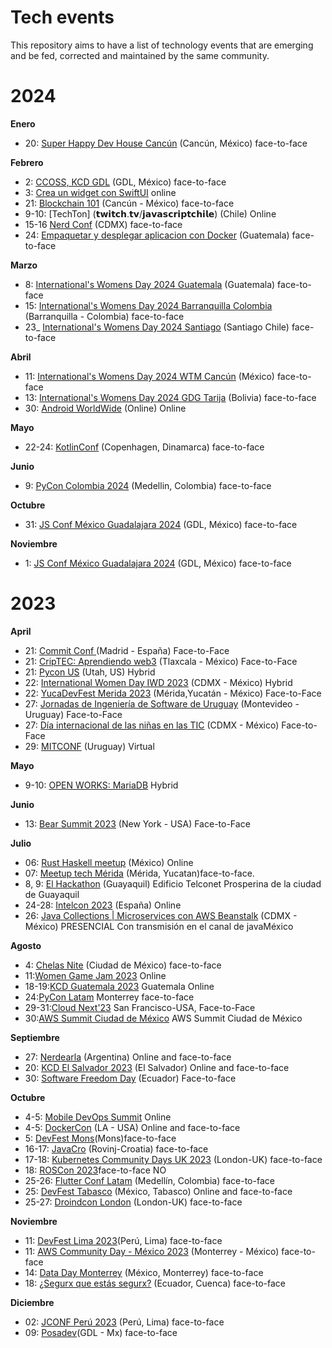 # Tech events
This repository aims to have a list of technology events that are emerging and be fed, corrected and maintained by the same community.

# 2024

**Enero**
* 20: [Super Happy Dev House Cancún](https://bit.ly/shdvcancun1) (Cancún, México) face-to-face

**Febrero**
* 2: [CCOSS, KCD GDL](https://ccoss.org/) (GDL, México) face-to-face
* 3: [Crea un widget con SwiftUI](https://gdg.community.dev/events/details/google-gdg-santa-barbara-presents-crea-un-widget-con-swiftui/) online
* 21: [Blockchain 101](https://shorturl.at/bhCVY) (Cancún - México) face-to-face
* 9-10: [TechTon] (𝘁𝘄𝗶𝘁𝗰𝗵.𝘁𝘃/𝗷𝗮𝘃𝗮𝘀𝗰𝗿𝗶𝗽𝘁𝗰𝗵𝗶𝗹𝗲) (Chile) Online
* 15-16 [Nerd Conf](https://tally.so/r/3jPEvE) (CDMX)  face-to-face
* 24: [Empaquetar y desplegar aplicacion con Docker](https://www.meetup.com/women-who-code-guatemala/events/298877810/) (Guatemala) face-to-face

**Marzo**
* 8: [International's Womens Day 2024 Guatemala](https://gdg.community.dev/events/details/google-gdg-guatemala-presents-iwd-guatemala-2024/) (Guatemala) face-to-face
* 15: [International's Womens Day 2024 Barranquilla Colombia](https://gdg.community.dev/gdg-barranquilla/) (Barranquilla - Colombia) face-to-face
* 23_ [International's Womens Day 2024 Santiago](https://lu.ma/iwd-santiago) (Santiago Chile) face-to-face

**Abril**
* 11: [International's Womens Day 2024 WTM Cancún](https://gdg.community.dev/events/details/google-gdg-cancun-presents-iwd-gdg-cancun/) (México) face-to-face
* 13: [International's Womens Day 2024 GDG Tarija](https://gdg.community.dev/events/details/google-gdg-tarija-presents-international-womens-day-tarija-2024/) (Bolivia) face-to-face
* 30: [Android WorldWide](https://android-worldwide.com/) (Online) Online

**Mayo**
* 22-24: [KotlinConf](https://kotlinconf.com/) (Copenhagen, Dinamarca) face-to-face

**Junio**
* 9: [PyCon Colombia 2024](https://2024.pycon.co/en) (Medellin, Colombia) face-to-face

**Octubre**
* 31: [JS Conf México Guadalajara 2024](https://www.jsconf.mx/) (GDL, México) face-to-face

**Noviembre**
* 1:  [JS Conf México Guadalajara 2024](https://www.jsconf.mx/) (GDL, México) face-to-face

# 2023

 **April**
 * 21: [Commit Conf ](https://2023.commit-conf.com/) (Madrid - España) Face-to-Face
 * 21: [CripTEC: Aprendiendo web3](https://www.meetup.com/blockchain-meetup-mexico-by-antisat/events/292121011/) (Tlaxcala - México) Face-to-Face
 * 21: [Pycon US](https://us.pycon.org/2023/) (Utah, US) Hybrid
 * 22: [International Women Day IWD 2023](https://womentechmakers.mx/iwdmx-2023) (CDMX - México) Hybrid
 * 22: [YucaDevFest Merida 2023](https://www.eventbrite.com/e/yucadevfest-merida-2023-tickets-607953303697) (Mérida,Yucatán - México) Face-to-Face
 * 27: [Jornadas de Ingeniería de Software de Uruguay](https://is.uy/jis-uy-2023/) (Montevideo - Uruguay) Face-to-Face
 * 27: [Día internacional de las niñas en las TIC](http://www.ideatic.mx/ninastic/) (CDMX - México) Face-to-Face
 * 29: [MITCONF](https://mujeresit.com/mitconf/) (Uruguay) Virtual

**Mayo**
* 9-10: [OPEN WORKS: MariaDB](https://openworks.mariadb.com/event/03457861-7fa6-431f-9b9d-5d65c8649d69/websitePage:50233fd3-475e-4fe2-b820-73f35fecb6ff) Hybrid


**Junio**
* 13: [Bear Summit 2023](beamsummit.org/) (New York - USA) Face-to-Face

**Julio**
* 06: [Rust Haskell meetup](https://www.meetup.com/rust-mx/events/294152158/) (México) Online
* 07: [Meetup tech Mérida](https://tally.so/r/nGKrpp) (Mérida, Yucatan)face-to-face.
* 8, 9: [El Hackathon](https://guayaquiltech.ec/hackathon/) (Guayaquil)  Edificio Telconet Prosperina de la ciudad de Guayaquil
* 24-28: [Intelcon 2023](https://www.ginseg.com/intelcon/) (España) Online
* 26: [Java Collections | Microservices con AWS Beanstalk](https://www.meetup.com/jvm-mx/events/294779897/?utm_medium=referral&utm_campaign=share-btn_savedevents_share_modal&utm_source=link) (CDMX - México) PRESENCIAL Con transmisión en el canal de javaMéxico


**Agosto**
* 4: [Chelas Nite](https://www.eventbrite.com.mx/e/chela-nite-tickets-687346410617) (Ciudad de México)  face-to-face
* 11:[Women Game Jam 2023](https://docs.google.com/forms/d/e/1FAIpQLSfZNJ1398bbDalSPnhFry4q4hXlewIjMYRBB-lTdK9Pa9VZSw/viewform) Online
* 18-19:[KCD Guatemala 2023](https://community.cncf.io/kcd-guatemala/) Guatemala Online
* 24:[PyCon Latam](https://www.pylatam.org/) Monterrey face-to-face
* 29-31:[Cloud Next'23](https://cloud.withgoogle.com/next) San Francisco-USA, Face-to-Face
* 30:[AWS Summit Ciudad de México](https://aws.amazon.com/es/events/summits/mexico-city/) AWS Summit Ciudad de México

**Septiembre**
* 27: [Nerdearla](https://nerdear.la/) (Argentina) Online and face-to-face
* 20: [KCD El Salvador 2023](https://community.cncf.io/events/details/cncf-kcd-el-salvador-presents-kcd-el-salvador-2023/) (El Salvador) Online and face-to-face
* 30: [Software Freedom Day](https://openlab.ec/SFD-2023) (Ecuador) Face-to-face

**Octubre**
* 4-5: [Mobile DevOps Summit](https://summit.bitrise.io/) Online
* 4-5: [DockerCon](https://www.dockercon.com/2023/) (LA - USA) Online and face-to-face
* 5: [DevFest Mons](https://gdg.community.dev/events/details/google-gdg-mons-presents-devfest-mons-2023/)(Mons)face-to-face
* 16-17: [JavaCro](https://2023.javacro.hr/eng) (Rovinj-Croatia) face-to-face
* 17-18: [Kubernetes Community Days UK 2023](https://community.cncf.io/events/details/cncf-kcd-uk-presents-kubernetes-community-days-uk-2023/) (London-UK) face-to-face
* 18: [ROSCon 2023](https://roscon.ros.org/2023/)face-to-face NO
* 25-26: [Flutter Conf Latam](https://flutterconflatam.dev/#/home) (Medellín, Colombia) face-to-face
* 25: [DevFest Tabasco](https://gdg.community.dev/events/details/google-gdg-villahermosa-presents-devfest-2023-tabasco/cohost-gdg-villahermosa) (México, Tabasco) Online and face-to-face
* 25-27: [Droindcon London](https://london.droidcon.com/) (London-UK) face-to-face

**Noviembre**
* 11: [DevFest Lima 2023](https://docs.google.com/forms/d/e/1FAIpQLSeEPgwG6Ii6uUUYm2m23tM7ny0wKzLJr16xb7q4GjGOZOOL4g/viewform)(Perú, Lima) face-to-face
* 11: [AWS Community Day - México 2023](https://awscommunity.mx/communityday/) (Monterrey - México) face-to-face
* 14: [Data Day Monterrey](https://sg.com.mx/dataday) (México, Monterrey) face-to-face
* 18: [¿Segurx que estás segurx?](https://openlab.ec/security-day#no-back) (Ecuador, Cuenca) face-to-face 

**Diciembre**
* 02: [JCONF Perú 2023](https://jconf.perujug.org/) (Perú, Lima) face-to-face
* 09: [Posadev](https://posadev.mx/)(GDL -  Mx) face-to-face

